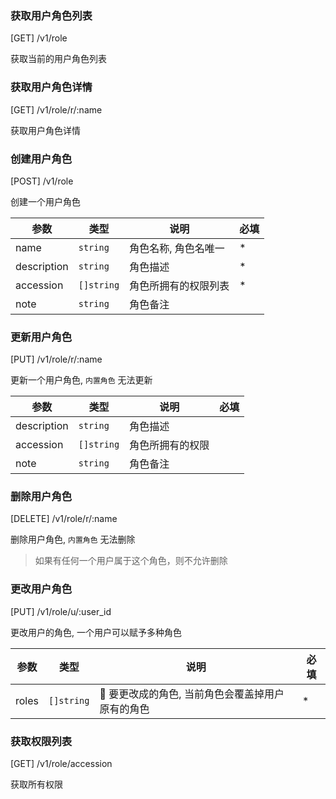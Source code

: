 ### 获取用户角色列表

[GET] /v1/role

获取当前的用户角色列表

### 获取用户角色详情

[GET] /v1/role/r/:name

获取用户角色详情

### 创建用户角色

[POST] /v1/role

创建一个用户角色

| 参数        | 类型       | 说明                 | 必填 |
| ----------- | ---------- | -------------------- | ---- |
| name        | `string`   | 角色名称, 角色名唯一 | \*   |
| description | `string`   | 角色描述             | \*   |
| accession   | `[]string` | 角色所拥有的权限列表 | \*   |
| note        | `string`   | 角色备注             |      |

### 更新用户角色

[PUT] /v1/role/r/:name

更新一个用户角色, `内置角色` 无法更新

| 参数        | 类型       | 说明             | 必填 |
| ----------- | ---------- | ---------------- | ---- |
| description | `string`   | 角色描述         |      |
| accession   | `[]string` | 角色所拥有的权限 |      |
| note        | `string`   | 角色备注         |      |

### 删除用户角色

[DELETE] /v1/role/r/:name

删除用户角色, `内置角色` 无法删除

> 如果有任何一个用户属于这个角色，则不允许删除

### 更改用户角色

[PUT] /v1/role/u/:user_id

更改用户的角色, 一个用户可以赋予多种角色

| 参数  | 类型       | 说明                                            | 必填 |
| ----- | ---------- | ----------------------------------------------- | ---- |
| roles | `[]string` |  要更改成的角色, 当前角色会覆盖掉用户原有的角色 | \*   |

### 获取权限列表

[GET] /v1/role/accession

获取所有权限